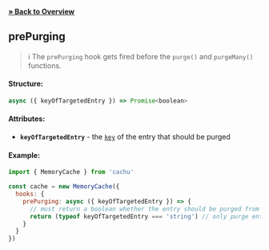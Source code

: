 [**» Back to Overview**](https://github.com/azurydev/cachu/tree/current#features)

## prePurging

> ℹ️ The `prePurging` hook gets fired before the `purge()` and `purgeMany()` functions.

#### Structure:

```js
async ({ keyOfTargetedEntry }) => Promise<boolean>
```

#### Attributes:

- **`keyOfTargetedEntry`** - the [`key`](https://github.com/azurydev/cachu/blob/current/guide/types.md#key) of the entry that should be purged

#### Example:

```js
import { MemoryCache } from 'cachu'

const cache = new MemoryCache({
  hooks: {
    prePurging: async ({ keyOfTargetedEntry }) => {
      // must return a boolean whether the entry should be purged from the cache
      return (typeof keyOfTargetedEntry === 'string') // only purge entries with a string as their key
    }
  }
})
```
